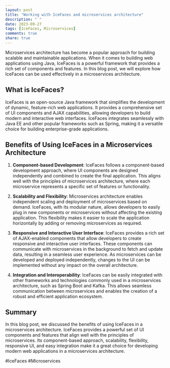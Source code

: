 ```yaml
---
layout: post
title: "Working with IceFaces and microservices architecture"
description: " "
date: 2023-09-27
tags: [IceFaces, Microservices]
comments: true
share: true
---
```


Microservices architecture has become a popular approach for building scalable and maintainable applications. When it comes to building web applications using Java, IceFaces is a powerful framework that provides a rich set of components and features. In this blog post, we will explore how IceFaces can be used effectively in a microservices architecture.

## What is IceFaces?

IceFaces is an open-source Java framework that simplifies the development of dynamic, feature-rich web applications. It provides a comprehensive set of UI components and AJAX capabilities, allowing developers to build modern and interactive web interfaces. IceFaces integrates seamlessly with Java EE and other popular frameworks such as Spring, making it a versatile choice for building enterprise-grade applications.

## Benefits of Using IceFaces in a Microservices Architecture

1. **Component-based Development**: IceFaces follows a component-based development approach, where UI components are designed independently and combined to create the final application. This aligns well with the principles of microservices architecture, where each microservice represents a specific set of features or functionality.

2. **Scalability and Flexibility**: Microservices architecture enables independent scaling and deployment of microservices based on demand. IceFaces, with its modular nature, allows developers to easily plug in new components or microservices without affecting the existing application. This flexibility makes it easier to scale the application horizontally by adding or removing microservices as required.

3. **Responsive and Interactive User Interface**: IceFaces provides a rich set of AJAX-enabled components that allow developers to create responsive and interactive user interfaces. These components can communicate with microservices in the background to fetch and update data, resulting in a seamless user experience. As microservices can be developed and deployed independently, changes to the UI can be implemented without any impact on the overall architecture.

4. **Integration and Interoperability**: IceFaces can be easily integrated with other frameworks and technologies commonly used in a microservices architecture, such as Spring Boot and Kafka. This allows seamless communication between microservices and enables the creation of a robust and efficient application ecosystem.

## Summary

In this blog post, we discussed the benefits of using IceFaces in a microservices architecture. IceFaces provides a powerful set of UI components and features that align well with the principles of microservices. Its component-based approach, scalability, flexibility, responsive UI, and easy integration make it a great choice for developing modern web applications in a microservices architecture.

#IceFaces #Microservices